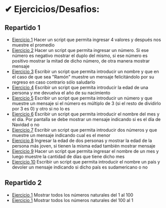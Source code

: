 # ✔ Ejercicios/Desafios:

## Repartido 1

- [Ejercicio 1](./src/js/modules/practico1/ej1.js) Hacer un script que permita ingresar 4 valores y después nos muestre el promedio
- [Ejercicio 2](./src/js/modules/practico1/ej2.js) Hacer un script que permita ingresar un número. Si ese número es negativo mostrar el duplo del mismo, si ese número es positivo mostrar la mitad de dicho número, de otra manera mostrar mensaje
- [Ejercicio 3](./src/js/modules/practico1/ej3.js) Escribir un script que permita introducir un nombre y que en el caso de que sea "Ramón" muestre un mensaje felicitándolo por su regreso en caso contrario sólo saludarlo
- [Ejercicio 4](./src/js/modules/practico1/ej4.js) Escribir un script que permita introducir la edad de una persona y me devuelva el año de su nacimiento
- [Ejercicio 5](./src/js/modules/practico1/ej5.js) Escribir un script que permita introducir un número y que muestre un mensaje si el número es múltiplo de 3 (si el resto de dividirlo por 3 es 0) y otro si no lo es
- [Ejercicio 6](./src/js/modules/practico1/ej6.js) Escribir un script que permita introducir el nombre del mes y el día. Por pantalla se debe mostrar un mensaje indicando si es el día de Navidad o no
- [Ejercicio 7](./src/js/modules/practico1/ej7.js) Escribir un script que permita introducir dos números y que muestre un mensaje indicando cual es el menor
- [Ejercicio 8](./src/js/modules/practico1/ej8.js) Ingresar la edad de dos personas y mostrar la edad de la persona más joven, si tienen la misma edad también mostrar mensaje
- [Ejercicio 9](./src/js/modules/practico1/ej9.js) Hacer un script que permita ingresar el nombre de un mes y luego muestre la cantidad de días que tiene dicho mes
- [Ejercicio 10](./src/js/modules/practico1/ej10.js) Escribir un script que permita introducir el nombre un país y devoler un mensaje indicando si dicho país es sudamericano o no

## Repartido 2

- [Ejercicio 1](./src/js/modules/practico2/ej1.js) Mostrar todos los números naturales del 1 al 100
- [Ejercicio 1](./src/js/modules/practico2/ej2.js) Mostrar todos los números naturales del 100 al 1